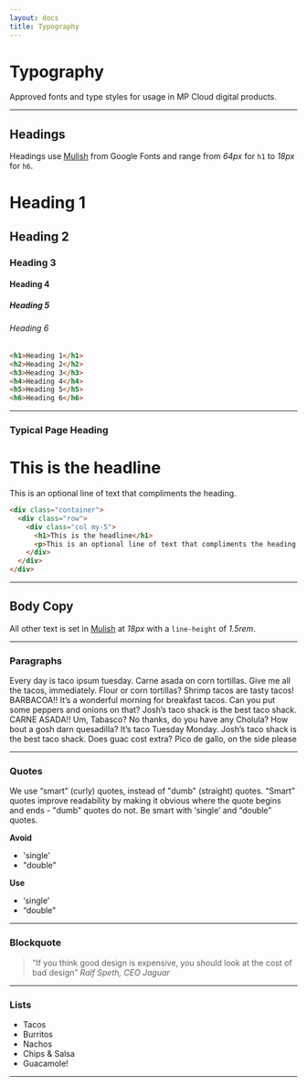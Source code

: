 ```yaml
---
layout: docs
title: Typography
---
```


# Typography

Approved fonts and type styles for usage in MP Cloud digital products.

----

## Headings

Headings use <a href="https://fonts.google.com/specimen/Mulish">Mulish</a> from Google Fonts and range from *64px* for `h1` to *18px* for `h6`.

<h1>Heading 1</h1>
<h2>Heading 2</h2>
<h3>Heading 3</h3>
<h4>Heading 4</h4>
<h5>Heading 5</h5>
<h6>Heading 6</h6>


```html
<h1>Heading 1</h1>
<h2>Heading 2</h2>
<h3>Heading 3</h3>
<h4>Heading 4</h4>
<h5>Heading 5</h5>
<h6>Heading 6</h6>
```
----

### Typical Page Heading

<div class="container">
  <div class="row">
    <div class="col my-5">
      <h1>This is the headline</h1>
      <p>This is an optional line of text that compliments the heading.</p>
    </div>
  </div>
</div>

```html
<div class="container">
  <div class="row">
    <div class="col my-5">
      <h1>This is the headline</h1>
      <p>This is an optional line of text that compliments the heading.</p>
    </div>
  </div>
</div>
```

----

## Body Copy

All other text is set in <a href="https://fonts.google.com/specimen/Mulish">Mulish</a> at *18px* with a `line-height` of *1.5rem*.

----
### Paragraphs

Every day is taco ipsum tuesday. Carne asada on corn tortillas. Give me all the tacos, immediately. Flour or corn tortillas? Shrimp tacos are tasty tacos! BARBACOA!! It’s a wonderful morning for breakfast tacos. Can you put some peppers and onions on that? Josh’s taco shack is the best taco shack. CARNE ASADA!! Um, Tabasco? No thanks, do you have any Cholula? How bout a gosh darn quesadilla? It’s taco Tuesday Monday. Josh’s taco shack is the best taco shack. Does guac cost extra? Pico de gallo, on the side please

----
### Quotes

We use “smart” (curly) quotes, instead of "dumb" (straight) quotes. “Smart” quotes improve readability by making it obvious where the quote begins and ends - "dumb" quotes do not. Be smart with ‘single’ and “double” quotes.

**Avoid**

- 'single'
- "double"

**Use**

- ‘single’
- “double”

----
### Blockquote

<blockquote>
  <q>If you think good design is expensive, you should look at the cost of bad design</q>
  <cite>Ralf Speth, CEO Jaguar</cite>
</blockquote>

----
### Lists

- Tacos
- Burritos
- Nachos
- Chips &amp; Salsa
- Guacamole!

----

